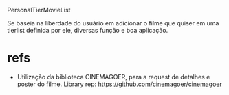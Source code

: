 PersonalTierMovieList

Se baseia na liberdade do usuário em adicionar o filme que quiser em uma tierlist definida por ele, diversas função e boa aplicação.

# refs
- Utilização da biblioteca CINEMAGOER, para a request de detalhes e poster do filme.
Library rep: https://github.com/cinemagoer/cinemagoer

